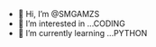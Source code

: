 - 👋 Hi, I’m @SMGAMZS
- 👀 I’m interested in ...CODING
- 🌱 I’m currently learning ...PYTHON

<!---
SMGAMZS/SMGAMZS is a ✨ special ✨ repository because its `README.md` (this file) appears on your GitHub profile.
You can click the Preview link to take a look at your changes.
--->
